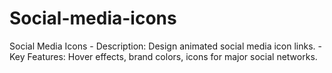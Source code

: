 # Social-media-icons
Social Media Icons - Description: Design animated social media icon links. - Key Features: Hover effects, brand colors, icons for major social networks.
